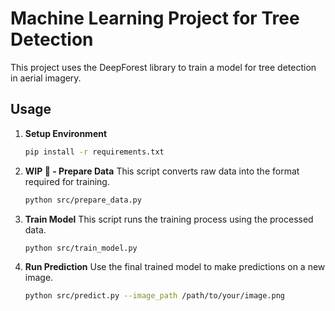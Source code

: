 # Machine Learning Project for Tree Detection

This project uses the DeepForest library to train a model for tree detection in aerial imagery.

## Usage

1.  **Setup Environment**
    ```bash
    pip install -r requirements.txt
    ```

2.  **WIP 🚧 - Prepare Data**
    This script converts raw data into the format required for training.
    ```bash
    python src/prepare_data.py
    ```

3.  **Train Model**
    This script runs the training process using the processed data.
    ```bash
    python src/train_model.py
    ```

4.  **Run Prediction**
    Use the final trained model to make predictions on a new image.
    ```bash
    python src/predict.py --image_path /path/to/your/image.png
    ```